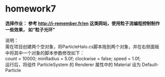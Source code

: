 # homework7
**选择作业： 参考 http://i-remember.fr/en 这类网站，使用粒子流编程控制制作一些效果， 如“粒子光环”**  

说明：  
需在项目创建两个空对象，将ParticleHalo.cs脚本拖到两个对象，并在右侧面板中将其中一个对象的脚本参数修改如下：  
count = 10000; minRadius = 5.0f; clockwise = false; speed = 1.0f;  
运行后，将组件 ParticleSystem 的 Renderer 属性中的 Material 设为 Default-Particle
